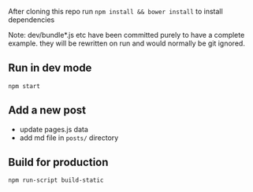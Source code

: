 After cloning this repo run `npm install && bower install` to install dependencies

Note: dev/bundle*.js etc have been committed purely to have a complete example. they will be rewritten on run and would normally be git ignored.

## Run in dev mode
`npm start`

## Add a new post
* update pages.js data
* add md file in `posts/` directory

## Build for production
`npm run-script build-static`
